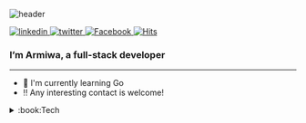 ![header](https://capsule-render.vercel.app/api?type=waving&color=random&height=300&section=header&text=Hi%20there%21&fontSize=80)

[![linkedin](https://img.shields.io/badge/linkedin-0A66C2.svg?style=for-the-badge&logo=linkedin&logoColor=white) ](https://www.linkedin.com/in/armiwa/)
[![twitter](https://img.shields.io/badge/twitter-1DA1F2.svg?style=for-the-badge&logo=twitter&logoColor=white) ](https://twitter.com/Armiwa)
[![Facebook](https://img.shields.io/badge/facebook-1877F2.svg?style=for-the-badge&logo=facebook&logoColor=white) ](https://www.facebook.com/YuArmiwa/)
[![Hits](https://hits.seeyoufarm.com/api/count/incr/badge.svg?url=https%3A%2F%2Fgithub.com%2FArmiwa%2Fhit-counter&count_bg=%23A3DCBE&title_bg=%23555555&icon=&icon_color=%23E7E7E7&title=hits&edge_flat=true)](https://hits.seeyoufarm.com)

### I’m Armiwa, a full-stack developer
---

- :seedling: I'm currently learning Go
- :bangbang: Any interesting contact is welcome!

<details>
    <summary>:book:Tech</summary>

#### Backend
![go](https://img.shields.io/badge/go-00ADD8.svg?style=for-the-badge&logo=go&logoColor=white) 
![php](https://img.shields.io/badge/php-777BB4.svg?style=for-the-badge&logo=php&logoColor=white) 
![mysql](https://img.shields.io/badge/mysql-4479A1.svg?style=for-the-badge&logo=mysql&logoColor=white) 
![redis](https://img.shields.io/badge/redis-DC382D.svg?style=for-the-badge&logo=redis&logoColor=white) 

#### DevOps
![amazon-aws](https://img.shields.io/badge/aws-232F3E?style=for-the-badge&logo=amazon-aws&logoColor=white) 
![ubuntu](https://img.shields.io/badge/ubuntu-E95420.svg?style=for-the-badge&logo=ubuntu&logoColor=white) 
![jenkins](https://img.shields.io/badge/jenkins-D24939.svg?style=for-the-badge&logo=jenkins&logoColor=white) 

#### Frontend
 ![kotlin](https://img.shields.io/badge/kotlin-7F52FF.svg?style=for-the-badge&logo=kotlin&logoColor=white) 
 ![swift](https://img.shields.io/badge/swift-F05138.svg?style=for-the-badge&logo=swift&logoColor=white) 
 ![React](https://img.shields.io/badge/react-61DAFB.svg?style=for-the-badge&logo=react&logoColor=white) 
 ![Javascript](https://img.shields.io/badge/javascript-F7DF1E.svg?style=for-the-badge&logo=javascript&logoColor=white) 
 
 #### ETC
 ![python](https://img.shields.io/badge/python-3776AB.svg?style=for-the-badge&logo=python&logoColor=white) 
</details>




